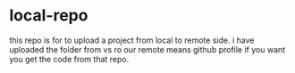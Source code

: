 # local-repo
this repo is for to upload a project from local to remote side.
i have uploaded the folder from vs ro our remote means github profile if you want you get the code from that repo.
